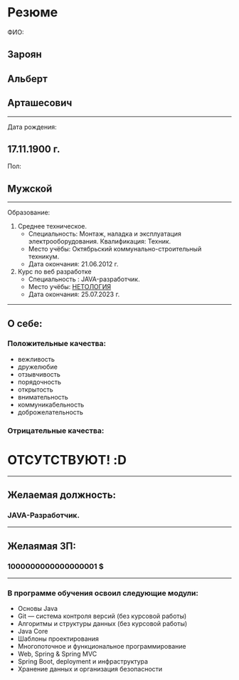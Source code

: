 # Резюме
ФИО:
## Зароян
## Альберт
## Арташесович
---
Дата рождения:
## 17.11.1900 г.
Пол:
## Мужской
---
Образование:
1. Среднее техническое. 
   - Специальность: Монтаж, наладка и эксплуатация электрооборудования. Квалификация: Техник.
   - Место учёбы: Октябрьский коммунально-строительный техникум.
   - Дата окончания: 21.06.2012 г.
2. Курс по веб разработке 
    - Специальность : JAVA-разработчик.
    - Место учёбы: [НЕТОЛОГИЯ](https://netology.ru)
    - Дата окончания: 25.07.2023 г.
---
## О себе:
### Положительные качества: 
  - вежливость
  - дружелюбие
  - отзывчивость
  - порядочность
  - открытость
  - внимательность
  - коммуникабельность
  - доброжелательность

### Отрицательные качества:
# ОТСУТСТВУЮТ! :D
---
## Желаемая должность:
### JAVA-Разработчик.
---
## Желаямая ЗП:
### 1000000000000000001 $
---
### В программе обучения освоил следующие модули:
* Основы Java 
* Git — система контроля версий (без курсовой работы)
* Алгоритмы и структуры данных (без курсовой работы)
* Java Core
* Шаблоны проектирования 
* Многопоточное и функциональное программирование 
* Web, Spring & Spring MVC
* Spring Boot, deployment и инфраструктура
* Хранение данных и организация безопасности


